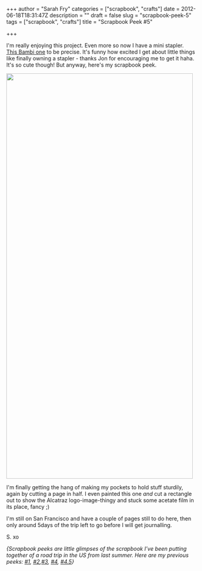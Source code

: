 +++
author = "Sarah Fry"
categories = ["scrapbook", "crafts"]
date = 2012-06-18T18:31:47Z
description = ""
draft = false
slug = "scrapbook-peek-5"
tags = ["scrapbook", "crafts"]
title = "Scrapbook Peek #5"

+++


I'm really enjoying this project. Even more so now I have a mini stapler. <a href="http://www.amazon.co.uk/Rexel-BAMBI-STPLR-1-5M-STPL/dp/B000SHSK9S/ref=sr_1_1?ie=UTF8&amp;qid=1340039737&amp;sr=8-1" target="_blank">This Bambi one</a> to be precise. It's funny how excited I get about little things like finally owning a stapler - thanks Jon for encouraging me to get it haha. It's so cute though! But anyway, here's my scrapbook peek.

<a href="http://sweetaspi.co.uk/content/images/2012/06/scrapsanfran.jpg"><img class="aligncenter size-full wp-image-878" title="scrapsanfran" src="http://sweetaspi.co.uk/content/images/2012/06/scrapsanfran.jpg" alt="" width="490" height="1063" /></a>

I'm finally getting the hang of making my pockets to hold stuff sturdily, again by cutting a page in half. I even painted this one <em>and</em> cut a rectangle out to show the Alcatraz logo-image-thingy and stuck some acetate film in its place, fancy ;)

I'm still on San Francisco and have a couple of pages still to do here, then only around 5days of the trip left to go before I will get journalling.

S. xo

<em>{Scrapbook peeks are little glimpses of the scrapbook I’ve been putting together of a road trip in the US from last summer. Here are my previous peeks: <a title="A Chilled Out Weekend" href="http://sweetaspi.co.uk/a-chilled-out-weekend/">#1</a>, <a title="Scrapbook Peek #2" href="http://sweetaspi.co.uk/scrapbook-peek-2/">#2</a>,<a title="Life Lately" href="http://sweetaspi.co.uk/life-lately/">#3</a>, <a title="Scrapbook Peek #4" href="http://sweetaspi.co.uk/scrapbook-peek-4/" target="_blank">#4</a>, <a title="DIY: Sewn Map Art" href="http://sweetaspi.co.uk/diy-sewn-map-art/" target="_blank">#4.5</a>}</em>


